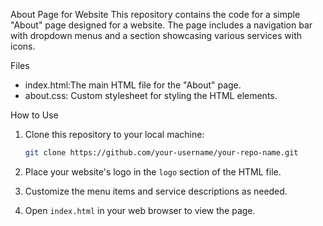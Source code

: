About Page for Website
This repository contains the code for a simple "About" page designed for a website. The page includes a navigation bar with dropdown menus and a section showcasing various services with icons.

Files
- index.html:The main HTML file for the "About" page.
- about.css: Custom stylesheet for styling the HTML elements.

How to Use
1. Clone this repository to your local machine:
   ```bash
   git clone https://github.com/your-username/your-repo-name.git
   ```

2. Place your website's logo in the `logo` section of the HTML file.

3. Customize the menu items and service descriptions as needed.

4. Open `index.html` in your web browser to view the page.
